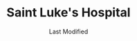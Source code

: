 ---
layout: location-page
date: Last Modified
description: "Local COVID-19 testing is available at Saint Luke's Hospital in Blue Springs, Missouri, USA."
permalink: "locations/missouri/blue-springs/saint-lukes-hospital/"
tags:
  - locations
  - missouri
title: Saint Luke's Hospital
uniqueName: saint-lukes-hospital
state: Missouri
stateAbbr: MO
hood: "Blue Springs"
address: "600 NE Adams Dairy Pkwy"
city: "Blue Springs"
zip: "64014"
zipsNearby: "66002 66006 66007 66012 66013 66016 66018 66019 66020 66021 66024 66025 66026 66030 66036 66101 66102 66103 66104 66105 66106 66109 66110 66111 66112 66113 66115 66117 66118 66119 66160 66040 66042 66044 66045 66046 66047 66049 66027 66043 66048 66050 66052 66053 66054 66031 66051 66061 66062 66063 66064 66066 66067 66071 66072 66073 66079 66201 66202 66203 66204 66205 66206 66207 66208 66209 66210 66211 66212 66213 66214 66215 66216 66217 66218 66219 66220 66221 66222 66223 66224 66225 66226 66227 66250 66251 66276 66282 66283 66285 66286 66083 66085 66086 66092 66097 64720 64401 64001 64620 64422 64722 64723 64724 64725 64011 64012 64726 64013 64014 64015 64622 64623 64624 64625 64016 64730 64017 64018 64429 64633 64019 64733 64430 64734 64735 64020 64021 64637 64739 64638 64439 64740 64440 64022 64742 64743 64443 64444 64024 64073 64028 64448 64745 64746 64747 64454 64029 64030 64034 64644 64035 64701 64036 64037 64040 64048 64050 64051 64052 64053 64054 64055 64056 64057 64058 64101 64102 64105 64106 64108 64109 64110 64111 64112 64113 64114 64116 64117 64118 64119 64120 64121 64123 64124 64125 64126 64127 64128 64129 64130 64131 64132 64133 64134 64136 64137 64138 64139 64141 64144 64145 64146 64147 64148 64149 64150 64151 64152 64153 64154 64155 64156 64157 64158 64161 64163 64164 64165 64166 64167 64168 64170 64171 64179 64180 64184 64187 64188 64190 64191 64195 64196 64197 64198 64199 64999 64060 64649 64650 64061 64465 64062 64002 64063 64064 64065 64081 64082 64086 64761 64066 64067 64068 64069 64070 64656 64469 64071 64072 64770 64664 64074 64668 64680 64075 64076 64077 64474 64078 64079 64477 64080 64671 64083 64084 64085 64484 64501 64502 64503 64504 64505 64506 64507 64508 64088 64089 64490 64090 64682 64492 64493 64788 64686 64092 64093 64096 64497 64097 64098 64689 65321 65323 65327 65332 65333 65334 65305 65336 65337 65339 65340 65344 65301 65302 65351 65360 64172 64183 64185 64192 64193 64194 64944 66077 66279" 
mapUrl: "http://maps.apple.com/?q=Saint+Lukes+Hospital&address=600+NE+Adams+Dairy+Pkwy,Blue+Springs,Missouri,64014"
locationType: Drive-thru
phone: "816-251-6100"
website: "https://www.saintlukeskc.org/about/news/saint-lukes-news-three-covid-19-drive-thru-testing-sites-set-qualifying-saint-lukes"
onlineBooking: undefined
closed: undefined
closedUpdate: April 18th, 2020
notes: "By appointment only. Requires doctor's referral. Must have fever and other symptoms."
days: Contact for hours of operation.
ctaMessage: Learn more
ctaUrl: "https://www.saintlukeskc.org/about/news/saint-lukes-news-three-covid-19-drive-thru-testing-sites-set-qualifying-saint-lukes"
---